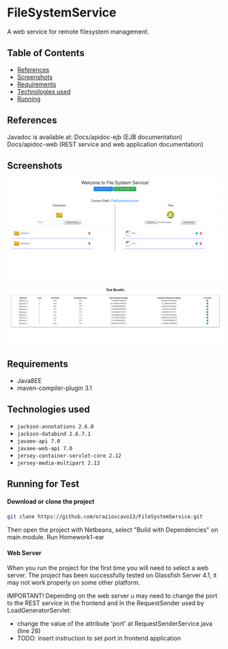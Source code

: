 # FileSystemService
A web service for remote filesystem management.

## Table of Contents

- [References](#references)
- [Screenshots](#screenshots)
- [Requirements](#requirements)
- [Technologies used](#technologies-used)
- [Running](#running-for-test)

## References

Javadoc is available at:
Docs/apidoc-ejb (EJB documentation)
Docs/apidoc-web  (REST service and web application documentation)

## Screenshots

![screenshot](screenshots/1.png)

![screenshot](screenshots/2.png)

## Requirements

- Java8EE
- maven-compiler-plugin 3.1

## Technologies used

- `jackson-annotations 2.6.0`
- `jackson-databind 2.6.7.1`
- `javaee-api 7.0`
- `javaee-web-api 7.0`
- `jersey-container-servlet-core 2.12`
- `jersey-media-multipart 2.13`

## Running for Test

#### Download or clone the project
```bash
git clone https://github.com/orazioscavo13/FileSystemService.git
```

Then open the project with Netbeans, select "Build with Dependencies" on main module.
Run Homework1-ear


#### Web Server
When you run the project for the first time you will need to select a web server. The project has been successfully tested on Glassfish Server 4.1, it may not work properly on some other platform.

IMPORTANT!
Depending on the web server u may need to change the port to the REST service in the frontend and in the RequestSender used by LoadGeneratorServlet:

- change the value of the attribute 'port' at RequestSenderService.java (line 28)
- TODO: insert instruction to set port in frontend application